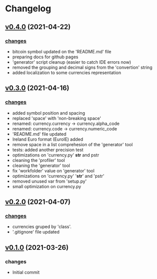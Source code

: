 # Changelog

## [v0.4.0](https://github.com/fscm/multicurrency/tree/v0.4.0) (2021-04-22)

### [changes](https://github.com/fscm/multicurrency/compare/v0.3.0...v0.4.0)

* bitcoin symbol updated on the 'README.md' file
* preparing docs for github pages
* 'generator' script cleanup (easier to catch IDE errors now)
* removed the grouping and decimal signs from the 'convertion' string
* added localization to some currencies representation

## [v0.3.0](https://github.com/fscm/multicurrency/tree/v0.3.0) (2021-04-16)

### [changes](https://github.com/fscm/multicurrency/compare/v0.2.0...v0.3.0)

* added symbol position and spacing
* replaced 'space' with 'non-breaking space'
* renamed: currency.currency -> currency.alpha_code
* renamed: currency.code -> currency.numeric_code
* 'README.md' file updated
* Ireland Euro format (EuroIE) added
* remove space in a list comprehesion of the 'generator' tool
* tests: added another precision test
* optimizations on 'currency.py' __str__ and pstr
* cleaning the 'profiler' tool
* cleaning the 'generator' tool
* fix 'workfolder' value on 'generator' tool
* optimizations on 'currency.py' '__str__' and 'pstr'
* removed unused var from 'setup.py'
* small optimization on currency.py

## [v0.2.0](https://github.com/fscm/multicurrency/tree/v0.2.0) (2021-04-07)

### [changes](https://github.com/fscm/multicurrency/compare/v0.1.0...v0.2.0)

* currencies gruped by 'class'.
* '.gitignore' file updated

## [v0.1.0](https://github.com/fscm/multicurrency/tree/v0.1.0) (2021-03-26)

### changes

* Initial commit
